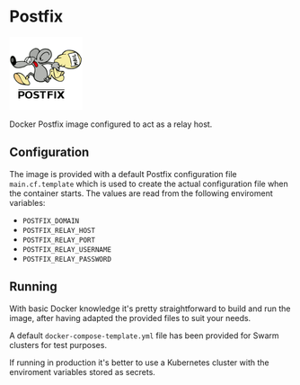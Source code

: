# Postfix

![Postfix logo](mysza.png)

Docker Postfix image configured to act as a relay host.

## Configuration

The image is provided with a default Postfix configuration file `main.cf.template` which is used to create the actual configuration file when the container starts. The values are read from the following enviroment variables:

- `POSTFIX_DOMAIN`
- `POSTFIX_RELAY_HOST`
- `POSTFIX_RELAY_PORT`
- `POSTFIX_RELAY_USERNAME`
- `POSTFIX_RELAY_PASSWORD`

## Running

With basic Docker knowledge it's pretty straightforward to build and run the image, after having adapted the provided files to suit your needs.

A default `docker-compose-template.yml` file has been provided for Swarm clusters for test purposes.

If running in production it's better to use a Kubernetes cluster with the enviroment variables stored as secrets.
